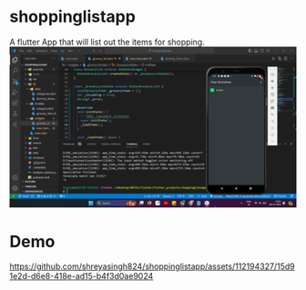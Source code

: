# shoppinglistapp

A flutter App that will list out the items for shopping.
![](https://github.com/shreyasingh824/shoppinglistapp/blob/main/Screenshot%202024-03-08%20190118.png)
# Demo
https://github.com/shreyasingh824/shoppinglistapp/assets/112194327/15d91e2d-d6e8-418e-ad15-b4f3d0ae9024

